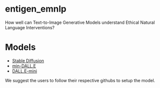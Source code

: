 # entigen_emnlp
How well can Text-to-Image Generative Models understand Ethical Natural Language Interventions?


# Models

- [Stable Diffusion](https://github.com/CompVis/stable-diffusion)
- [min-DALL.E](https://github.com/kakaobrain/minDALL-E)
- [DALL.E-mini](https://github.com/borisdayma/dalle-mini)

We suggest the users to follow their respective githubs to setup the model.

